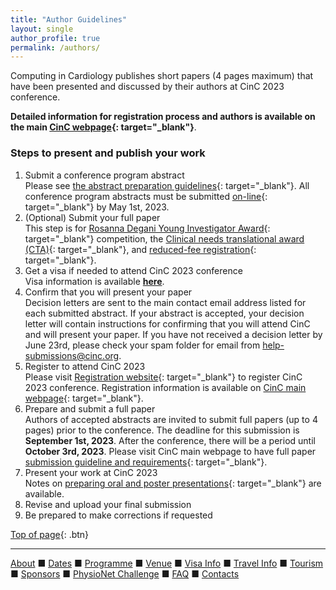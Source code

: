 ```yaml
---
title: "Author Guidelines"
layout: single
author_profile: true
permalink: /authors/
---
```

<a name="top"></a>

Computing in Cardiology publishes short papers (4 pages maximum) that have been presented and discussed by their authors at CinC 2023 conference.

**Detailed information for registration process and authors is available on the main [CinC webpage](https://cinc.org/inf_authors/){: target="_blank"}**.

### Steps to present and publish your work

1. Submit a conference program abstract\
Please see [the abstract preparation guidelines](https://cinc.org/cinc-conference-program-abstracts/){: target="_blank"}. All conference program abstracts must be submitted [on-line](https://softconf.com/n/cinc2023/login/scmd.cgi?scmd=index&_Xrefer_=aHR0cHM6Ly9zb2Z0Y29uZi5jb20vbi9jaW5jMjAyMy91c2VyLw==){: target="_blank"} by May 1st, 2023.
2. (Optional) Submit your full paper\
This step is for [Rosanna Degani Young Investigator Award](https://cinc.org/rosanna-degani-young-investigator-award/){: target="_blank"} competition, the [Clinical needs translational award (CTA)](https://cinc.org/wp-content/cache/page_enhanced/cinc.org/joint-wg-e-cardiology-esc-cinc-clinical-needs-translational-award-cta/_index_slash.html_gzip){: target="_blank"}, and [reduced-fee registration](https://cinc.org/participating-computing-in-cardiology-conferences/#reduced-registration){: target="_blank"}.
3. Get a visa if needed to attend CinC 2023 conference\
Visa information is available **[here](../visa)**.
4. Confirm that you will present your paper\
Decision letters are sent to the main contact email address listed for each submitted abstract. If your abstract is accepted, your decision letter will contain instructions for confirming that you will attend CinC and will present your paper. If you have not received a decision letter by June 23rd, please check your spam folder for email from <nolink><help-submissions@cinc.org>.
5. Register to attend CinC 2023\
Please visit [Registration website](https://softconf.com/n/cinc2023/user/){: target="_blank"} to register CinC 2023 conference. Registration information is available on [CinC main webpage](https://cinc.org/inf_authors/){: target="_blank"}.
6. Prepare and submit a full paper\
Authors of accepted abstracts are invited to submit full papers (up to 4 pages) prior to the conference. The deadline for this submission is **September 1st, 2023**. After the conference, there will be a period until **October 3rd, 2023**. Please visit CinC main webpage to have full paper [submission guideline and requirements](https://cinc.org/instructions-for-preparing-and-submitting-full-papers/){: target="_blank"}.
7. Present your work at CinC 2023\
Notes on [preparing oral and poster presentations](https://cinc.org/cinc-oral-or-poster-presentations/){: target="_blank"} are available.
8. Revise and upload your final submission
9. Be prepared to make corrections if requested

[Top of page](#top){: .btn}

---

[About](../about/) &#9632; [Dates](../dates/) &#9632; [Programme](../programme/) &#9632; [Venue](../venue/) &#9632; [Visa Info](../visa) &#9632; [Travel Info](../travel) &#9632; [Tourism](../tourism/) &#9632; [Sponsors](../sponsors/) &#9632; [PhysioNet Challenge](../challenge/) &#9632; [FAQ](../faq/) &#9632; [Contacts](../contact/)